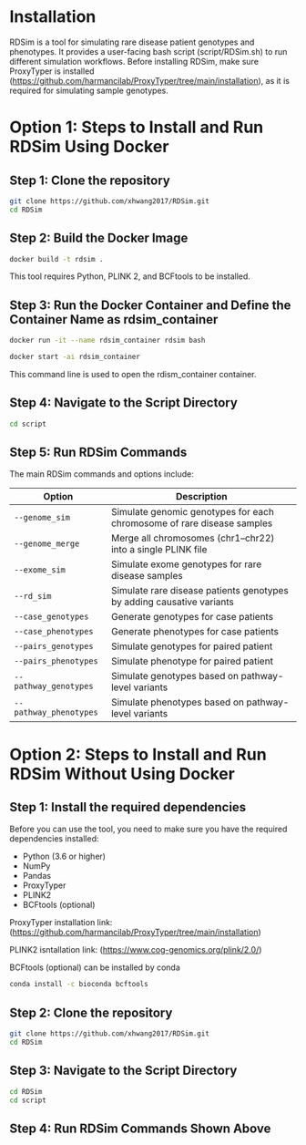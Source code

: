 # Installation
RDSim is a tool for simulating rare disease patient genotypes and phenotypes. It provides a user-facing bash script (script/RDSim.sh) to run different simulation workflows. Before installing RDSim, make sure ProxyTyper is installed (https://github.com/harmancilab/ProxyTyper/tree/main/installation), as it is required for simulating sample genotypes.

# Option 1: Steps to Install and Run RDSim Using Docker
## Step 1: Clone the repository

```bash
git clone https://github.com/xhwang2017/RDSim.git
cd RDSim
```

## Step 2: Build the Docker Image

```bash
docker build -t rdsim .
```
This tool requires Python, PLINK 2, and BCFtools to be installed. 

## Step 3: Run the Docker Container and Define the Container Name as rdsim_container

```bash
docker run -it --name rdsim_container rdsim bash
```

```bash
docker start -ai rdsim_container
```
This command line is used to open the rdism_container container.

## Step 4: Navigate to the Script Directory

```bash
cd script
```

## Step 5: Run RDSim Commands
The main RDSim commands and options include:

| Option                 | Description                                                      |
| ---------------------- | ---------------------------------------------------------------- |
| `--genome_sim`         | Simulate genomic genotypes for each chromosome of rare disease samples|
| `--genome_merge`       | Merge all chromosomes (chr1–chr22) into a single PLINK file      |
| `--exome_sim`          | Simulate exome genotypes for rare disease samples                |
| `--rd_sim`             | Simulate rare disease patients genotypes by adding causative variants|
| `--case_genotypes`     | Generate genotypes for case patients                             |
| `--case_phenotypes`    | Generate phenotypes for case patients                            |
| `--pairs_genotypes`    | Simulate genotypes for paired patient                            |
| `--pairs_phenotypes`   | Simulate phenotype for paired patient                            |
| `--pathway_genotypes`  | Simulate genotypes based on pathway-level variants               |
| `--pathway_phenotypes` | Simulate phenotypes based on pathway-level variants              |

# Option 2: Steps to Install and Run RDSim Without Using Docker
## Step 1: Install the required dependencies
Before you can use the tool, you need to make sure you have the required dependencies installed:
- Python (3.6 or higher)
- NumPy
- Pandas
- ProxyTyper
- PLINK2
- BCFtools (optional)
  
ProxyTyper installation link: (https://github.com/harmancilab/ProxyTyper/tree/main/installation)

PLINK2 isntallation link: (https://www.cog-genomics.org/plink/2.0/)

BCFtools (optional) can be installed by conda

```bash
conda install -c bioconda bcftools
```

## Step 2: Clone the repository

```bash
git clone https://github.com/xhwang2017/RDSim.git
cd RDSim
```

## Step 3: Navigate to the Script Directory

```bash
cd RDSim
cd script
```
## Step 4: Run RDSim Commands Shown Above
